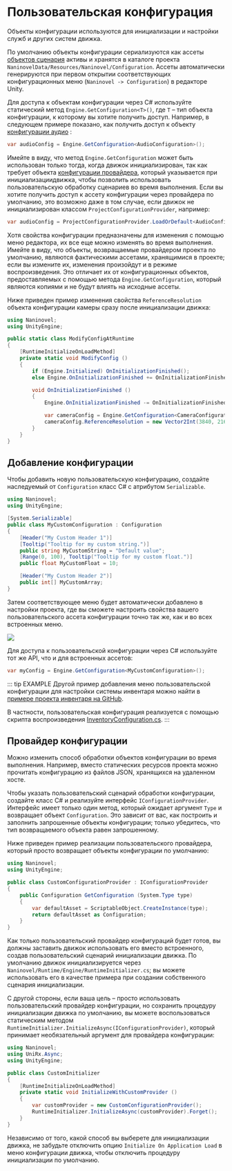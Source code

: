 # Пользовательская конфигурация

Объекты конфигурации используются для инициализации и настройки служб и других систем движка.

По умолчанию объекты конфигурации сериализуются как ассеты [объектов сценария](https://docs.unity3d.com/Manual/class-ScriptableObject.html) активы и хранятся в каталоге проекта `NaninovelData/Resources/Naninovel/Configuration`. Ассеты автоматически генерируются при первом открытии соответствующих конфигурационных меню (`Naninovel -> Configuration`) в редакторе Unity.

Для доступа к объектам конфигурации через C# используйте статический метод `Engine.GetConfiguration<T>()`, где `T` – тип объекта конфигурации, к которому вы хотите получить доступ. Например, в следующем примере показано, как получить доступ к объекту [конфигурации аудио](/ru/guide/configuration#аудио) :

```csharp
var audioConfig = Engine.GetConfiguration<AudioConfiguration>();
```

Имейте в виду, что метод `Engine.GetConfiguration` может быть использован только тогда, когда движок инициализирован, так как требует объекта [конфигурации провайдера](/ru/guide/custom-configuration#провайдер-конфигурации), который указывается при инициализациидвижка, чтобы позволить использовать пользовательскую обработку сценариев во время выполнения. Если вы хотите получить доступ к ассету конфигурации через провайдера по умолчанию, это возможно даже в том случае, если движок не инициализирован классом `ProjectConfigurationProvider`, например:

```csharp
var audioConfig = ProjectConfigurationProvider.LoadOrDefault<AudioConfiguration>();
```

Хотя свойства конфигурации предназначены для изменения с помощью меню редактора, их все еще можно изменять во время выполнения. Имейте в виду, что объекты, возвращаемые провайдером проекта по умолчанию, являются фактическими ассетами, хранящимися в проекте; если вы измените их, изменения произойдут и в режиме воспроизведения. Это отличает их от конфигурационных объектов, предоставляемых с помощью метода `Engine.GetConfiguration`, который являются копиями и не будут влиять на исходные ассеты.

Ниже приведен пример изменения свойства `ReferenceResolution` объекта конфигурации камеры сразу после инициализации движка:

```csharp
using Naninovel;
using UnityEngine;

public static class ModifyConfigAtRuntime
{
    [RuntimeInitializeOnLoadMethod]
    private static void ModifyConfig ()
    {
        if (Engine.Initialized) OnInitializationFinished();
        else Engine.OnInitializationFinished += OnInitializationFinished;

        void OnInitializationFinished ()
        {
            Engine.OnInitializationFinished -= OnInitializationFinished;

            var cameraConfig = Engine.GetConfiguration<CameraConfiguration>();
            cameraConfig.ReferenceResolution = new Vector2Int(3840, 2160);
        }
    }
}
```

## Добавление конфигурации

Чтобы добавить новую пользовательскую конфигурацию, создайте наследуемый от `Configuration` класс C# с атрибутом `Serializable`.

```csharp
using Naninovel;
using UnityEngine;

[System.Serializable]
public class MyCustomConfiguration : Configuration
{
    [Header("My Custom Header 1")]
    [Tooltip("Tooltip for my custom string.")]
    public string MyCustomString = "Default value";
    [Range(0, 100), Tooltip("Tooltip for my custom float.")]
    public float MyCustomFloat = 10;

    [Header("My Custom Header 2")]
    public int[] MyCustomArray;
}
```

Затем соответствующее меню будет автоматически добавлено в настройки проекта, где вы сможете настроить свойства вашего пользовательского ассета конфигурации точно так же, как и во всех встроенных меню.

![](https://i.gyazo.com/c1163bba83f5d2b6286b100e837bca40.png)

Для доступа к пользовательской конфигурации через C# используйте тот же API, что и для встроенных ассетов:

```csharp
var myConfig = Engine.GetConfiguration<MyCustomConfiguration>();
```

::: tip EXAMPLE
Другой пример добавления меню пользовательской конфигурации для настройки системы инвентаря можно найти в [примере проекта инвентаря на GitHub](https://github.com/Naninovel/Inventory).

В частности, пользовательская конфигурация реализуется с помощью скрипта воспроизведения [InventoryConfiguration.cs](https://github.com/Naninovel/Inventory/blob/master/Assets/NaninovelInventory/Runtime/InventoryConfiguration.cs).
:::

## Провайдер конфигурации

Можно изменить способ обработки объектов конфигурации во время выполнения. Например, вместо статических ресурсов проекта можно прочитать конфигурацию из файлов JSON, хранящихся на удаленном хосте.

Чтобы указать пользовательский сценарий обработки конфигурации, создайте класс C# и реализуйте интерфейс `IConfigurationProvider`. Интерфейс имеет только один метод, который ожидает аргумент `Type` и возвращает объект `Configuration`. Это зависит от вас, как построить и заполнить запрошенные объекты конфигурации; только убедитесь, что тип возвращаемого объекта равен запрошенному.

Ниже приведен пример реализации пользовательского провайдера, который просто возвращает объекты конфигурации по умолчанию:

```csharp
using Naninovel;
using UnityEngine;

public class CustomConfigurationProvider : IConfigurationProvider
{
    public Configuration GetConfiguration (System.Type type)
    {
        var defaultAsset = ScriptableObject.CreateInstance(type);
        return defaultAsset as Configuration;
    }
}
```

Как только пользовательский провайдер конфигураций будет готов, вы должны заставить движок использовать его вместо встроенного, создав пользовательский сценарий инициализации движка. По умолчанию движок инициализируется через `Naninovel/Runtime/Engine/RuntimeInitializer.cs`; вы можете использовать его в качестве примера при создании собственного сценария инициализации.

С другой стороны, если ваша цель – просто использовать пользовательский провайдер конфигурации, но сохранить процедуру инициализации движка по умолчанию, вы можете воспользоваться статическим методом `RuntimeInitializer.InitializeAsync(IConfigurationProvider)`, который принимает необязательный аргумент для провайдера конфигурации:

```csharp
using Naninovel;
using UniRx.Async;
using UnityEngine;

public class CustomInitializer
{
    [RuntimeInitializeOnLoadMethod]
    private static void InitializeWithCustomProvider ()
    {
        var customProvider = new CustomConfigurationProvider();
        RuntimeInitializer.InitializeAsync(customProvider).Forget();
    }
}
```

Независимо от того, какой способ вы выберете для инициализации движка, не забудьте отключить опцию `Initialize On Application Load` в меню конфигурации движка, чтобы отключить процедуру инициализации по умолчанию.
